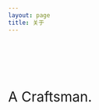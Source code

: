 ```yaml
---
layout: page
title: 关于
---
```


<p class="eng-font text-center" style="font-size:2em;margin-top:4em;">A Craftsman.</p>